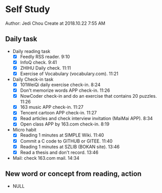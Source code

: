 # Self Study

Author: Jedi Chou
Create at 2018.10.22 7:55 AM

## Daily task

* Daily reading task
  -[x] Feedly RSS reader. 9:10
  -[x] InfoQ check. 9:41
  -[x] ZHIHU Daily check. 11:11
  -[x] Exercise of Vocabulary (vocabulary.com). 11:21

* Daily Check-in task
  -[x] 101WeiQi daily exercise check-in. 8:24
  -[x] Don't memorize words APP check-in. 11:26
  -[x] NowCoder check-in and do an exercise that contains 20 puzzles. 11:26
  -[x] 163 music APP check-in. 11:27
  -[x] Tencent cartoon APP check-in. 11:27
  -[x] Read articles and check interview invitation (MaiMai APP). 8:34
  -[x] Open class APP by 163.com check-in. 8:19

* Micro habit
  -[x] Reading 1 minutes at SIMPLE Wiki. 11:40
  -[x] Commit a C code to GITHUB or GITEE. 11:40
  -[x] Reading 1 minutes at SZLIB (BOKAN site). 13:46
  -[x] Read a thesis and don't record. 13:46

* Mail: check 163.com mail. 14:34

## New word or concept from reading, action

* NULL
